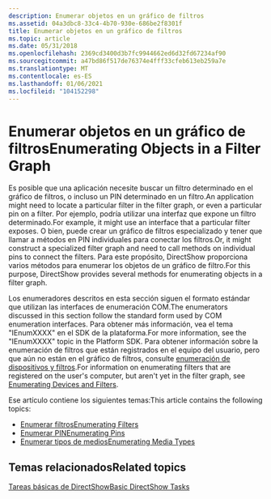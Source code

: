 ```yaml
---
description: Enumerar objetos en un gráfico de filtros
ms.assetid: 04a3dbc8-33c4-4b70-930e-686be2f8301f
title: Enumerar objetos en un gráfico de filtros
ms.topic: article
ms.date: 05/31/2018
ms.openlocfilehash: 2369cd3400d3b7fc9944662ed6d32fd67234af90
ms.sourcegitcommit: a47bd86f517de76374e4fff33cfeb613eb259a7e
ms.translationtype: MT
ms.contentlocale: es-ES
ms.lasthandoff: 01/06/2021
ms.locfileid: "104152298"
---
```

# <a name="enumerating-objects-in-a-filter-graph"></a><span data-ttu-id="29e1e-103">Enumerar objetos en un gráfico de filtros</span><span class="sxs-lookup"><span data-stu-id="29e1e-103">Enumerating Objects in a Filter Graph</span></span>

<span data-ttu-id="29e1e-104">Es posible que una aplicación necesite buscar un filtro determinado en el gráfico de filtros, o incluso un PIN determinado en un filtro.</span><span class="sxs-lookup"><span data-stu-id="29e1e-104">An application might need to locate a particular filter in the filter graph, or even a particular pin on a filter.</span></span> <span data-ttu-id="29e1e-105">Por ejemplo, podría utilizar una interfaz que expone un filtro determinado.</span><span class="sxs-lookup"><span data-stu-id="29e1e-105">For example, it might use an interface that a particular filter exposes.</span></span> <span data-ttu-id="29e1e-106">O bien, puede crear un gráfico de filtros especializado y tener que llamar a métodos en PIN individuales para conectar los filtros.</span><span class="sxs-lookup"><span data-stu-id="29e1e-106">Or, it might construct a specialized filter graph and need to call methods on individual pins to connect the filters.</span></span> <span data-ttu-id="29e1e-107">Para este propósito, DirectShow proporciona varios métodos para enumerar los objetos de un gráfico de filtro.</span><span class="sxs-lookup"><span data-stu-id="29e1e-107">For this purpose, DirectShow provides several methods for enumerating objects in a filter graph.</span></span>

<span data-ttu-id="29e1e-108">Los enumeradores descritos en esta sección siguen el formato estándar que utilizan las interfaces de enumeración COM.</span><span class="sxs-lookup"><span data-stu-id="29e1e-108">The enumerators discussed in this section follow the standard form used by COM enumeration interfaces.</span></span> <span data-ttu-id="29e1e-109">Para obtener más información, vea el tema "IEnumXXXX" en el SDK de la plataforma.</span><span class="sxs-lookup"><span data-stu-id="29e1e-109">For more information, see the "IEnumXXXX" topic in the Platform SDK.</span></span> <span data-ttu-id="29e1e-110">Para obtener información sobre la enumeración de filtros que están registrados en el equipo del usuario, pero que aún no están en el gráfico de filtros, consulte [enumeración de dispositivos y filtros](enumerating-devices-and-filters.md).</span><span class="sxs-lookup"><span data-stu-id="29e1e-110">For information on enumerating filters that are registered on the user's computer, but aren't yet in the filter graph, see [Enumerating Devices and Filters](enumerating-devices-and-filters.md).</span></span>

<span data-ttu-id="29e1e-111">Ese artículo contiene los siguientes temas:</span><span class="sxs-lookup"><span data-stu-id="29e1e-111">This article contains the following topics:</span></span>

-   [<span data-ttu-id="29e1e-112">Enumerar filtros</span><span class="sxs-lookup"><span data-stu-id="29e1e-112">Enumerating Filters</span></span>](enumerating-filters.md)
-   [<span data-ttu-id="29e1e-113">Enumerar PIN</span><span class="sxs-lookup"><span data-stu-id="29e1e-113">Enumerating Pins</span></span>](enumerating-pins.md)
-   [<span data-ttu-id="29e1e-114">Enumerar tipos de medios</span><span class="sxs-lookup"><span data-stu-id="29e1e-114">Enumerating Media Types</span></span>](enumerating-media-types.md)

## <a name="related-topics"></a><span data-ttu-id="29e1e-115">Temas relacionados</span><span class="sxs-lookup"><span data-stu-id="29e1e-115">Related topics</span></span>

<dl> <dt>

[<span data-ttu-id="29e1e-116">Tareas básicas de DirectShow</span><span class="sxs-lookup"><span data-stu-id="29e1e-116">Basic DirectShow Tasks</span></span>](basic-directshow-tasks.md)
</dt> </dl>

 

 



